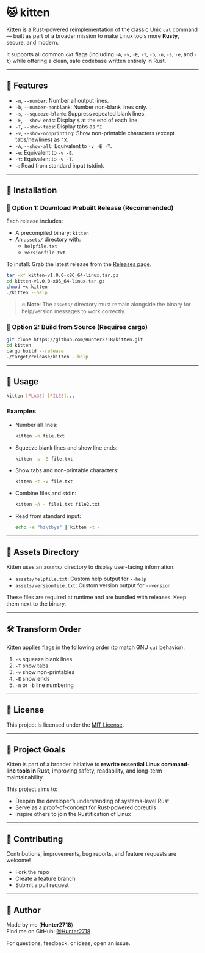 # 🐱 kitten

Kitten is a Rust-powered reimplementation of the classic Unix `cat` command — built as part of a broader mission to make Linux tools more **Rusty**, secure, and modern.

It supports all common `cat` flags (including `-A`, `-v`, `-E`, `-T`, `-b`, `-n`, `-s`, `-e`, and `-t`) while offering a clean, safe codebase written entirely in Rust.

---

## 🚀 Features

- `-n`, `--number`: Number all output lines.
- `-b`, `--number-nonblank`: Number non-blank lines only.
- `-s`, `--squeeze-blank`: Suppress repeated blank lines.
- `-E`, `--show-ends`: Display `$` at the end of each line.
- `-T`, `--show-tabs`: Display tabs as `^I`.
- `-v`, `--show-nonprinting`: Show non-printable characters (except tabs/newlines) as `^X`.
- `-A`, `--show-all`: Equivalent to `-v -E -T`.
- `-e`: Equivalent to `-v -E`.
- `-t`: Equivalent to `-v -T`.
- `-`: Read from standard input (stdin).

---

## 📆 Installation

### 🔹 Option 1: Download Prebuilt Release (Recommended)

 Each release includes:

- A precompiled binary: `kitten`
- An `assets/` directory with:
  - `helpfile.txt`
  - `versionfile.txt`

To install:
Grab the latest release from the [Releases page](https://github.com/Hunter2718/kitten/releases/#latest).

```bash
tar -xf kitten-v1.0.0-x86_64-linux.tar.gz
cd kitten-v1.0.0-x86_64-linux.tar.gz
chmod +x kitten
./kitten --help
```

> 🔥 **Note**: The `assets/` directory must remain alongside the binary for help/version messages to work correctly.

### 🔹 Option 2: Build from Source (Requires cargo)

```bash
git clone https://github.com/Hunter2718/kitten.git
cd kitten
cargo build --release
./target/release/kitten --help
```

---

## 💪 Usage

```bash
kitten [FLAGS] [FILES]...
```

### Examples

- Number all lines:
  ```bash
  kitten -n file.txt
  ```

- Squeeze blank lines and show line ends:
  ```bash
  kitten -s -E file.txt
  ```

- Show tabs and non-printable characters:
  ```bash
  kitten -t -v file.txt
  ```

- Combine files and stdin:
  ```bash
  kitten -A - file1.txt file2.txt
  ```

- Read from standard input:
  ```bash
  echo -e "hi\tbye" | kitten -t -
  ```

---

## 📂 Assets Directory

Kitten uses an `assets/` directory to display user-facing information.

- `assets/helpfile.txt`: Custom help output for `--help`
- `assets/versionfile.txt`: Custom version output for `--version`

These files are required at runtime and are bundled with releases. Keep them next to the binary.

---

## 🛠️ Transform Order

Kitten applies flags in the following order (to match GNU `cat` behavior):

1. `-s` squeeze blank lines  
2. `-T` show tabs  
3. `-v` show non-printables  
4. `-E` show ends  
5. `-n` or `-b` line numbering

---

## 📄 License

This project is licensed under the [MIT License](LICENSE).

---

## 🌱 Project Goals

Kitten is part of a broader initiative to **rewrite essential Linux command-line tools in Rust**, improving safety, readability, and long-term maintainability.

This project aims to:

- Deepen the developer’s understanding of systems-level Rust  
- Serve as a proof-of-concept for Rust-powered coreutils  
- Inspire others to join the Rustification of Linux

---

## 🤝 Contributing

Contributions, improvements, bug reports, and feature requests are welcome!

- Fork the repo  
- Create a feature branch  
- Submit a pull request

---

## 🐾 Author

Made by me (**Hunter2718**)  
Find me on GitHub: [@Hunter2718](https://github.com/Hunter2718)

For questions, feedback, or ideas, open an issue.

